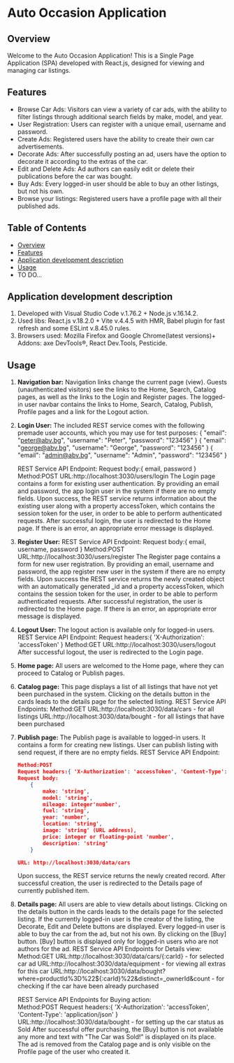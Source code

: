 # Auto Occasion Application

## Overview

Welcome to the Auto Occasion Application! This is a Single Page Application (SPA) developed with React.js, designed for viewing and managing car listings.

## Features

 -	Browse Car Ads: Visitors can view a variety of car ads, with the ability to filter listings through additional search fields by make, model, and year.
 -	User Registration: Users can register with a unique email, username and password.
 -	Create Ads: Registered users have the ability to create their own car advertisements.
 -	Decorate Ads: After successfully posting an ad, users have the option to decorate it according to the extras of the car.
 -	Edit and Delete Ads: Ad authors can easily edit or delete their publications before the car was bought.
 -  Buy Ads: Every logged-in user should be able to buy an other listings, but not his own.
 -	Browse your listings: Registered users have a profile page with all their published ads.

## Table of Contents

-   [Overview](#overview)
-   [Features](#features)
-   [Application development description](#application-development-description)
-   [Usage](#usage)
-   TO DO...

## Application development description

1. Developed with Visual Studio Code v.1.76.2 + Node.js v.16.14.2.
2. Used libs: React.js v.18.2.0 + Vite v.4.4.5 with HMR, Babel plugin for fast refresh and some ESLint v.8.45.0 rules.
3. Browsers used: Mozilla Firefox and Google Chrome(latest versions)+ Addons: axe DevTools®, React Dev.Tools, Pesticide.

## Usage

1. **Navigation bar:**
   Navigation links change the current page (view). Guests (unauthenticated visitors) see the links to the Home, Search, Catalog pages, as well as the links to the Login and Register pages.
   The logged-in user navbar contains the links to Home, Search, Catalog, Publish, Profile pages and a link for the Logout action.
2. **Login User:**
   The included REST service comes with the following premade user accounts, which you may use for test purposes:
	{ "email": "peter@abv.bg", "username": "Peter", "password": "123456" }
	{ "email": "george@abv.bg", "username": "George", "password": "123456" }
	{ "email": "admin@abv.bg", "username": "Admin", "password": "123456" }
	
	REST Service API Endpoint:
	Request body:{ email, password }
	Method:POST 
	URL:http://localhost:3030/users/login
	The Login page contains a form for existing user authentication. By providing an email and password, the app login user in the system if there are no empty fields.
	Upon success, the REST service returns information about the existing user along with a property accessToken, which contains the session token for the user, in order to be able to perform authenticated requests.
	After successful login, the user is redirected to the Home page. If there is an error, an appropriate error message is displayed.
3.	**Register User:**
	REST Service API Endpoint:
	Request body:{ email, username, password }
	Method:POST 
	URL:http://localhost:3030/users/register
	The Register page contains a form for new user registration. By providing an email, username and password, the app register new user in the system if there are no empty fields.
	Upon success the REST service returns the newly created object with an automatically generated _id and a property accessToken, which contains the session token for the user, in order to be able to perform authenticated requests.
	After successful registration, the user is redirected to the Home page. If there is an error, an appropriate error message is displayed.
4.	**Logout User:**
	The logout action is available only for logged-in users.
	REST Service API Endpoint:
	Request headers:{ 'X-Authorization': 'accessToken' }
	Method:GET 
	URL:http://localhost:3030/users/logout
	After successful logout, the user is redirected to the Login page.
5.	**Home page:**
	All users are welcomed to the Home page, where they can proceed to Catalog or Publish pages.
6.	**Catalog page:**
	This page displays a list of all listings that have not yet been purchased in the system. Clicking on the details button in the cards leads to the details page for the selected listing.
	REST Service API Endpoints:
	Method:GET 
	URL:http://localhost:3030/data/cars - for all listings
	URL:http://localhost:3030/data/bought - for all listings that have been purchased
7.	**Publish page:**
	The Publish page is available to logged-in users. It contains a form for creating new listings. User can publish listing with send request, if there are no empty fields.
	REST Service API Endpoint:
	```json
	Method:POST
	Request headers:{ 'X-Authorization': 'accessToken', 'Content-Type': 'application/json' }
	Request body:	
		{ 
			make: 'string',
			model: 'string',
			mileage: integer'number',
			fuel: 'string',
			year: 'number',
			location: 'string',
			image: 'string' (URL address),
			price: integer or floating-point 'number',
			description: 'string'
		}
	
	URL: http://localhost:3030/data/cars
	```
	Upon success, the REST service returns the newly created record.
	After successful creation, the user is redirected to the Details page of currently published item.
8.	**Details page:**
	All users are able to view details about listings. Clicking on the details button in the cards leads to the details page for the selected listing. If the currently logged-in user is the creator of the listing, the Decorate, Edit and Delete buttons are displayed.
	Every logged-in user is able to buy the car from the ad, but not his own. By clicking on the [Buy] button. [Buy] button is displayed only for logged-in users who are not authors for the ad.
	REST Service API Endpoints for Details view:	
	Method:GET 
	URL:http://localhost:3030/data/cars/{:carId} - for selected car ad
	URL:http://localhost:3030/data/equipment - for viewing all extras for this car
	URL:http://localhost:3030/data/bought?where=productId%3D%22${:carId}%22&distinct=_ownerId&count - for checking if the car have been already purchased
	
	REST Service API Endpoints for Buying action:	
	Method:POST 
	Request headers:{ 'X-Authorization': 'accessToken', 'Content-Type': 'application/json' }
	URL:http://localhost:3030/data/bought  - for setting up the car status as Sold
	After successful offer purchasing, the [Buy] button is not available any more and text with "The Car was Sold!" is displayed on its place.
	The ad is removed from the Catalog page and is only visible on the Profile page of the user who created it.